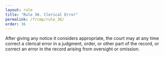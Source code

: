 ```yaml
---
layout: rule
title: "Rule 36. Clerical Error"
permalink: /frcmp/rule_36/
order: 36
---
```


After giving any notice it considers appropriate, the court may at any time correct a clerical error in a judgment, order, or other part of the record, or correct an error in the record arising from oversight or omission.
